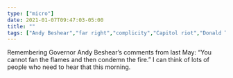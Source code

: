 ```yaml
---
type: ["micro"]
date: 2021-01-07T09:47:03-05:00
title: ""
tags: ["Andy Beshear","far right","complicity","Capitol riot","Donald Trump","2020 election"]
---
```

Remembering Governor Andy Beshear’s comments from last May: “You cannot fan the flames and then condemn the fire.” I can think of lots of people who need to hear that this morning.
